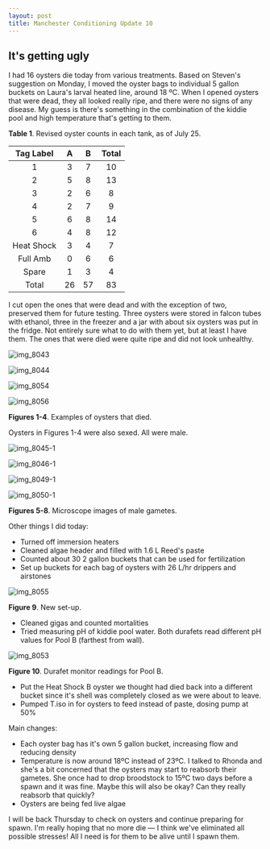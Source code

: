 ```yaml
---
layout: post
title: Manchester Conditioning Update 10
---
```


## It's getting ugly

I had 16 oysters die today from various treatments. Based on Steven's suggestion on Monday, I moved the oyster bags to individual 5 gallon buckets on Laura's larval heated line, around 18 ºC. When I opened oysters that were dead, they all looked really ripe, and there were no signs of any disease. My guess is there's something in the combination of the kiddie pool and high temperature that's getting to them.

**Table 1**. Revised oyster counts in each tank, as of July 25.

|  Tag Label |  A |  B | Total |
|:----------:|:--:|:--:|:-----:|
|      1     |  3 |  7 |   10  |
|      2     |  5 |  8 |   13  |
|      3     |  2 |  6 |    8  |
|      4     |  2 |  7 |    9  |
|      5     |  6 |  8 |   14  |
|      6     |  4 |  8 |   12  |
| Heat Shock |  3 |  4 |    7  |
|  Full Amb  |  0 |  6 |    6  |
|    Spare   |  1 |  3 |    4  |
|    Total   | 26 | 57 |   83  |

I cut open the ones that were dead and with the exception of two, preserved them for future testing. Three oysters were stored in falcon tubes with ethanol, three in the freezer and a jar with about six oysters was put in the fridge. Not entirely sure what to do with them yet, but at least I have them. The ones that were died were quite ripe and did not look unhealthy.

![img_8043](https://user-images.githubusercontent.com/22335838/28605158-c3d3b2ea-7184-11e7-9249-62b930c30926.JPG)

![img_8044](https://user-images.githubusercontent.com/22335838/28605157-c3d35958-7184-11e7-933b-ba8a61f9e466.JPG)

![img_8054](https://user-images.githubusercontent.com/22335838/28605160-c3d9cafe-7184-11e7-8bbe-ca0e5b8d6126.JPG)

![img_8056](https://user-images.githubusercontent.com/22335838/28605159-c3d70512-7184-11e7-9ef3-c7d0938e0253.JPG)

**Figures 1-4**. Examples of oysters that died.

Oysters in Figures 1-4 were also sexed. All were male.

![img_8045-1](https://user-images.githubusercontent.com/22335838/28605205-1824f52a-7185-11e7-9913-60448d4588f9.JPG)

![img_8046-1](https://user-images.githubusercontent.com/22335838/28605207-18320512-7185-11e7-9e83-728570dce1bc.JPG)

![img_8049-1](https://user-images.githubusercontent.com/22335838/28605208-18327d9e-7185-11e7-8e1d-bd00094821e2.JPG)

![img_8050-1](https://user-images.githubusercontent.com/22335838/28605206-1831dae2-7185-11e7-8248-de4989937637.JPG)

**Figures 5-8**. Microscope images of male gametes.

Other things I did today:

- Turned off immersion heaters
- Cleaned algae header and filled with 1.6 L Reed's paste
- Counted about 30 2 gallon buckets that can be used for fertilization
- Set up buckets for each bag of oysters with 26 L/hr drippers and airstones

![img_8055](https://user-images.githubusercontent.com/22335838/28605400-53d0f7b2-7186-11e7-8579-8d9a35fc1013.JPG)

**Figure 9**. New set-up.

- Cleaned gigas and counted mortalities
- Tried measuring pH of kiddie pool water. Both durafets read different pH values for Pool B (farthest from wall).

![img_8053](https://user-images.githubusercontent.com/22335838/28605393-4a094478-7186-11e7-8930-a9c4de604be1.JPG)

**Figure 10**. Durafet monitor readings for Pool B.

- Put the Heat Shock B oyster we thought had died back into a different bucket since it's shell was completely closed as we were about to leave.
- Pumped T.iso in for oysters to feed instead of paste, dosing pump at 50%

Main changes:

- Each oyster bag has it's own 5 gallon bucket, increasing flow and reducing density
- Temperature is now around 18ºC instead of 23ºC. I talked to Rhonda and she's a bit concerned that the oysters may start to reabsorb their gametes. She once had to drop broodstock to 15ºC two days before a spawn and it was fine. Maybe this will also be okay? Can they really reabsorb that quickly?
- Oysters are being fed live algae

I will be back Thursday to check on oysters and continue preparing for spawn. I'm really hoping that no more die — I think we've eliminated all possible stresses! All I need is for them to be alive until I spawn them.
